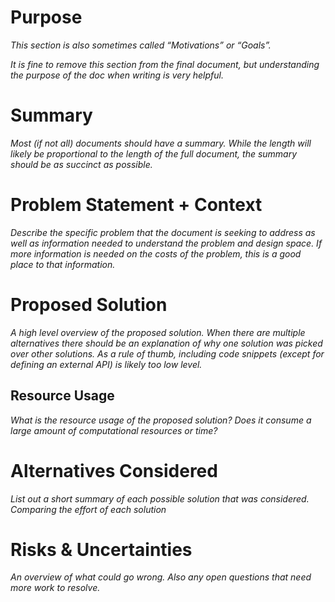 # Purpose

*This section is also sometimes called “Motivations” or “Goals”.*

*It is fine to remove this section from the final document, but understanding the purpose of the doc when writing is very helpful.*

# Summary

*Most (if not all) documents should have a summary. While the length will likely be proportional to the length of the full document, the summary should be as succinct as possible.*

# Problem Statement + Context

*Describe the specific problem that the document is seeking to address as well as information needed to understand the problem and design space. If more information is needed on the costs of the problem, this is a good place to that information.*

# Proposed Solution

*A high level overview of the proposed solution. When there are multiple alternatives there should be an explanation of why one solution was picked over other solutions. As a rule of thumb, including code snippets (except for defining an external API) is likely too low level.*

## Resource Usage

*What is the resource usage of the proposed solution? Does it consume a large amount of computational resources or time?*

# Alternatives Considered

*List out a short summary of each possible solution that was considered. Comparing the effort of each solution* 

# Risks & Uncertainties

*An overview of what could go wrong. Also any open questions that need more work to resolve.*
